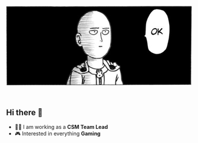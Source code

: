<img src="https://github.com/Manny7x7/Manny7x7/blob/main/docs/assets/606dc07d0253da6e5dc41e48ce566ae1.png" alt="Introduction Banner.." style="text-align: center; margin-bottom: 30px;" />

## Hi there 👋

-   👨‍💼 I am working as a **CSM Team Lead**
-   🎮 Interested in everything **Gaming**
